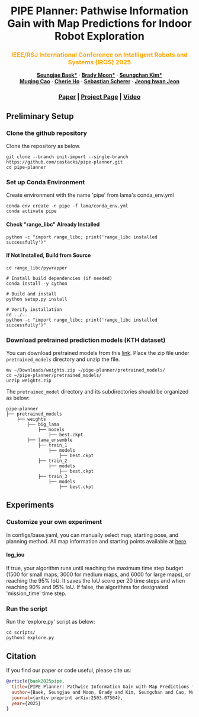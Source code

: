 <p align="center">
<h1 align="center">PIPE Planner: Pathwise Information Gain with Map Predictions for Indoor Robot Exploration</h1>
<h3 class="is-size-5 has-text-weight-bold" style="color: orange;" align="center">
    IEEE/RSJ International Conference on Intelligent Robots and Systems (IROS) 2025
</h3>
  <p align="center">
    <a href="https://seungjaebk.github.io/" target="_blank"><strong>Seungjae Baek*</strong></a>
    ·
    <a href="https://bradymoon.com/" target="_blank"><strong>Brady Moon*</strong></a>
    ·
    <a href="https://seungchan-kim.github.io" target="_blank"><strong>Seungchan Kim*</strong></a>
     <br>
    <a href="https://caomuqing.github.io/" target="_blank"><strong>Muqing Cao</strong></a>
    ·
    <a href="https://cherieho.com/" target="_blank"><strong>Cherie Ho</strong></a>
    ·
    <a href="https://theairlab.org/team/sebastian/" target="_blank"><strong>Sebastian Scherer</strong></a>
    ·
    <a href="https://rml-unist.notion.site/" target="_blank"><strong>Jeong hwan Jeon</strong></a>
    <br>
  </p>
</p>
  <h3 align="center"><a href="https://arxiv.org/abs/2503.07504">Paper</a> | <a href="https://pipe-planner.github.io">Project Page</a> | <a href="https://youtu.be/oZEqbCBRn-I">Video</a></h3>
  <div align="center"></div>

## Preliminary Setup
### Clone the github repository
Clone the repository as below.

    git clone --branch init-import --single-branch https://github.com/castacks/pipe-planner.git
    cd pipe-planner

### Set up Conda Environment
Create environment with the name 'pipe' from lama's conda_env.yml
    
    conda env create -n pipe -f lama/conda_env.yml
    conda activate pipe

#### Check "range_libc" Already Installed

    python -c "import range_libc; print('range_libc installed successfully')"


#### If Not Installed, Build from Source

    cd range_libc/pywrapper
    
    # Install build dependencies (if needed)
    conda install -y cython
    
    # Build and install
    python setup.py install
    
    # Verify installation
    cd ../..
    python -c "import range_libc; print('range_libc installed successfully')"

### Download pretrained prediction models (KTH dataset)
You can download pretrained models from this <a href="https://drive.google.com/drive/u/0/folders/1u9WZ9ftwaMbP-RVySuNSVEdUDV_x4Dw6">link</a>. Place the zip file under `pretrained_models` directory and unzip the file. 

    mv ~/Downloads/weights.zip ~/pipe-planner/pretrained_models/
    cd ~/pipe-planner/pretrained_models/
    unzip weights.zip

The `pretrained_model` directory and its subdirectories should be organized as below: 

    pipe-planner
    ├── pretrained_models
        ├── weights
            ├── big_lama
                ├── models
                    ├── best.ckpt
            ├── lama_ensemble
                ├── train_1
                    ├── models
                        ├── best.ckpt
                ├── train_2
                    ├── models
                        ├── best.ckpt
                ├── train_3
                    ├── models
                        ├── best.ckpt    

## Experiments
### Customize your own experiment
In configs/base.yaml, you can manually select map, starting pose, and planning method. All map information and starting points available at <a href="https://magenta-brow-f14.notion.site/25-Starting-Points-per-Map-28d544fc91ed80c5bbdbdc1fb49a13de?pvs=143">here</a>.


#### log_iou 
If true, your algorithm runs until reaching the maximum time step budget (1500 for small maps, 3000 for medium maps, and 6000 for large maps), or reaching the 95% IoU. It saves the IoU score per 20 time steps and when reaching 90% and 95% IoU. If false, the algorithms for designated 'mission_time' time step.

### Run the script
Run the 'explore.py' script as below:

    cd scripts/
    python3 explore.py


## Citation

If you find our paper or code useful, please cite us:

```bib
@article{baek2025pipe,
  title={PIPE Planner: Pathwise Information Gain with Map Predictions for Indoor Robot Exploration},
  author={Baek, Seungjae and Moon, Brady and Kim, Seungchan and Cao, Muqing and Ho, Cherie and Scherer, Sebastian and others},
  journal={arXiv preprint arXiv:2503.07504},
  year={2025}
}
